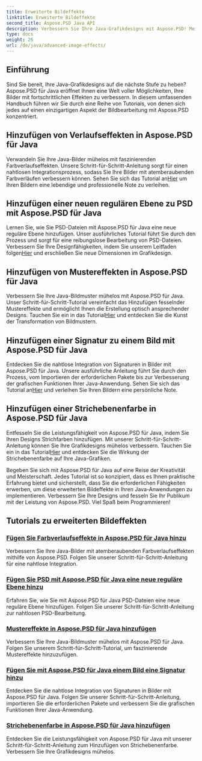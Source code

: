 ```yaml
---
title: Erweiterte Bildeffekte
linktitle: Erweiterte Bildeffekte
second_title: Aspose.PSD Java API
description: Verbessern Sie Ihre Java-Grafikdesigns mit Aspose.PSD! Meistern Sie fortgeschrittene Bildeffekte nahtlos – von Farbverläufen und Mustern bis hin zu Signaturen und Strichen.
type: docs
weight: 26
url: /de/java/advanced-image-effects/
---
```

## Einführung
Sind Sie bereit, Ihre Java-Grafikdesigns auf die nächste Stufe zu heben? Aspose.PSD für Java eröffnet Ihnen eine Welt voller Möglichkeiten, Ihre Bilder mit fortschrittlichen Effekten zu verbessern. In diesem umfassenden Handbuch führen wir Sie durch eine Reihe von Tutorials, von denen sich jedes auf einen einzigartigen Aspekt der Bildbearbeitung mit Aspose.PSD konzentriert.

## Hinzufügen von Verlaufseffekten in Aspose.PSD für Java

 Verwandeln Sie Ihre Java-Bilder mühelos mit faszinierenden Farbverlaufseffekten. Unsere Schritt-für-Schritt-Anleitung sorgt für einen nahtlosen Integrationsprozess, sodass Sie Ihre Bilder mit atemberaubenden Farbverläufen verbessern können. Sehen Sie sich das Tutorial an[Hier](./add-gradient-effects/) um Ihren Bildern eine lebendige und professionelle Note zu verleihen.

## Hinzufügen einer neuen regulären Ebene zu PSD mit Aspose.PSD für Java

Lernen Sie, wie Sie PSD-Dateien mit Aspose.PSD für Java eine neue reguläre Ebene hinzufügen. Unser ausführliches Tutorial führt Sie durch den Prozess und sorgt für eine reibungslose Bearbeitung von PSD-Dateien. Verbessern Sie Ihre Designfähigkeiten, indem Sie unserem Leitfaden folgen[Hier](./add-new-regular-layer/) und erschließen Sie neue Dimensionen im Grafikdesign.

## Hinzufügen von Mustereffekten in Aspose.PSD für Java

 Verbessern Sie Ihre Java-Bildmuster mühelos mit Aspose.PSD für Java. Unser Schritt-für-Schritt-Tutorial vereinfacht das Hinzufügen fesselnder Mustereffekte und ermöglicht Ihnen die Erstellung optisch ansprechender Designs. Tauchen Sie ein in das Tutorial[Hier](./add-pattern-effects/) und entdecken Sie die Kunst der Transformation von Bildmustern.

## Hinzufügen einer Signatur zu einem Bild mit Aspose.PSD für Java

 Entdecken Sie die nahtlose Integration von Signaturen in Bilder mit Aspose.PSD für Java. Unsere ausführliche Anleitung führt Sie durch den Prozess, vom Importieren der erforderlichen Pakete bis zur Verbesserung der grafischen Funktionen Ihrer Java-Anwendung. Sehen Sie sich das Tutorial an[Hier](./add-signature-to-image/) und verleihen Sie Ihren Bildern eine persönliche Note.

## Hinzufügen einer Strichebenenfarbe in Aspose.PSD für Java

 Entfesseln Sie die Leistungsfähigkeit von Aspose.PSD für Java, indem Sie Ihren Designs Strichfarben hinzufügen. Mit unserer Schritt-für-Schritt-Anleitung können Sie Ihre Grafikdesigns mühelos verbessern. Tauchen Sie ein in das Tutorial[Hier](./add-stroke-layer-color/) und entdecken Sie die Wirkung der Strichebenenfarbe auf Ihre Java-Grafiken.

Begeben Sie sich mit Aspose.PSD für Java auf eine Reise der Kreativität und Meisterschaft. Jedes Tutorial ist so konzipiert, dass es Ihnen praktische Erfahrung bietet und sicherstellt, dass Sie die erforderlichen Fähigkeiten erwerben, um diese erweiterten Bildeffekte in Ihren Java-Anwendungen zu implementieren. Verbessern Sie Ihre Designs und fesseln Sie Ihr Publikum mit der Leistung von Aspose.PSD. Viel Spaß beim Programmieren!
## Tutorials zu erweiterten Bildeffekten
### [Fügen Sie Farbverlaufseffekte in Aspose.PSD für Java hinzu](./add-gradient-effects/)
Verbessern Sie Ihre Java-Bilder mit atemberaubenden Farbverlaufseffekten mithilfe von Aspose.PSD. Folgen Sie unserer Schritt-für-Schritt-Anleitung für eine nahtlose Integration.
### [Fügen Sie PSD mit Aspose.PSD für Java eine neue reguläre Ebene hinzu](./add-new-regular-layer/)
Erfahren Sie, wie Sie mit Aspose.PSD für Java PSD-Dateien eine neue reguläre Ebene hinzufügen. Folgen Sie unserer Schritt-für-Schritt-Anleitung zur nahtlosen PSD-Bearbeitung.
### [Mustereffekte in Aspose.PSD für Java hinzufügen](./add-pattern-effects/)
Verbessern Sie Ihre Java-Bildmuster mühelos mit Aspose.PSD für Java. Folgen Sie unserem Schritt-für-Schritt-Tutorial, um faszinierende Mustereffekte hinzuzufügen.
### [Fügen Sie mit Aspose.PSD für Java einem Bild eine Signatur hinzu](./add-signature-to-image/)
Entdecken Sie die nahtlose Integration von Signaturen in Bilder mit Aspose.PSD für Java. Folgen Sie unserer Schritt-für-Schritt-Anleitung, importieren Sie die erforderlichen Pakete und verbessern Sie die grafischen Funktionen Ihrer Java-Anwendung.
### [Strichebenenfarbe in Aspose.PSD für Java hinzufügen](./add-stroke-layer-color/)
Entdecken Sie die Leistungsfähigkeit von Aspose.PSD für Java mit unserer Schritt-für-Schritt-Anleitung zum Hinzufügen von Strichebenenfarbe. Verbessern Sie Ihre Grafikdesigns mühelos.